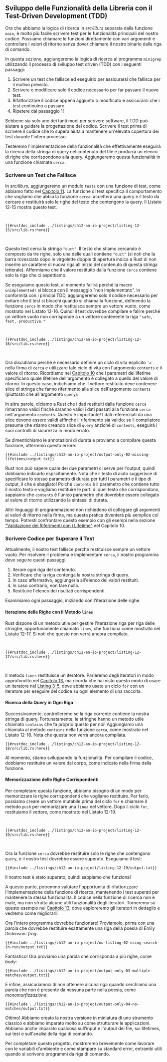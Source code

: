 ## Sviluppo delle Funzionalità della Libreria con il Test-Driven Development (TDD)


Ora che abbiamo la logica di ricerca in _src/lib.rs_ separata dalla funzione `main`,
è molto più facile scrivere test per le funzionalità principali del nostro
codice. Possiamo chiamare le funzioni direttamente con vari argomenti e controllare i valori di ritorno
senza dover chiamare il nostro binario dalla riga di comando.

In questa sezione, aggiungeremo la logica di ricerca al programma `minigrep` utilizzando
il processo di sviluppo test driven (TDD) con i seguenti passaggi:

1. Scrivere un test che fallisce ed eseguirlo per assicurarsi che fallisca per il motivo
previsto.
2. Scrivere o modificare solo il codice necessario per far passare il nuovo test.
3. Rifattorizzare il codice appena aggiunto o modificato e assicurarsi che i test continuino
a passare.
4. Ripetere dal passaggio 1!

Sebbene sia solo uno dei tanti modi per scrivere software, il TDD può aiutare a guidare la progettazione del codice. Scrivere il test prima di scrivere il codice che lo supera
aiuta a mantenere un'elevata copertura dei test durante l'intero processo.

Testeremo l'implementazione della funzionalità che effettivamente eseguirà
la ricerca della stringa di query nel contenuto del file e produrrà un elenco di
righe che corrispondono alla query. Aggiungeremo questa funzionalità in una funzione chiamata
`cerca`.

### Scrivere un Test che Fallisce

In _src/lib.rs_, aggiungeremo un modulo `tests` con una funzione di test, come abbiamo fatto nel
[Capitolo 11][ch11-anatomy]<!-- ignore -->. La funzione di test specifica il
comportamento che vogliamo che abbia la funzione `cerca`: accetterà una query e il
testo da cercare e restituirà solo le righe del testo che contengono
la query. Il Listato 12-15 mostra questo test.

<Listing number="12-15" file-name="src/lib.rs" caption="Creazione di un test fallito per la funzione `cerca` per la funzionalità che vorremmo avere">

```rust,ignore,does_not_compile
{{#rustdoc_include ../listings/ch12-an-io-project/listing-12-15/src/lib.rs:here}}
```

</Listing>

Questo test cerca la stringa `"duct"`. Il testo che stiamo cercando è composto da tre
righe, solo una delle quali contiene `"duct"` (si noti che la barra rovesciata dopo
le virgolette doppie di apertura indica a Rust di non inserire un carattere di nuova riga all'inizio
del contenuto di questa stringa letterale). Affermiamo che il valore restituito dalla
funzione `cerca` contiene solo la riga che ci aspettiamo.

Se eseguiamo questo test, al momento fallirà perché la macro `unimplemented!`
si blocca con il messaggio "non implementato". In conformità con i principi TDD,
aggiungeremo solo il codice necessario per evitare che il test si blocchi
quando si chiama la funzione, definendo la funzione `cerca` in modo che restituisca sempre un
vettore vuoto, come mostrato nel Listato 12-16. Quindi il test dovrebbe compilare e fallire
perché un vettore vuoto non corrisponde a un vettore contenente la riga `"safe,
fast, productive."`

<Listing number="12-16" file-name="src/lib.rs" caption="Definire solo una parte sufficiente della funzione `cerca` in modo che chiamarla non provochi panic">

```rust,noplayground
{{#rustdoc_include ../listings/ch12-an-io-project/listing-12-16/src/lib.rs:here}}
```

</Listing>

Ora discutiamo perché è necessario definire un ciclo di vita esplicito `'a` nella
firma di `cerca` e utilizzare tale ciclo di vita con l'argomento `contents` e
il valore di ritorno. Ricordiamo nel [Capitolo 10][ch10-lifetimes]<!-- ignore --> che
i parametri del lifetime specificano quale lifetime dell'argomento è collegato a
quello del valore di ritorno. In questo caso, indichiamo che il vettore restituito
deve contenere slice di stringa che fanno riferimento alla slice dell'argomento
`contents` (piuttosto che all'argomento `query`).

In altre parole, diciamo a Rust che i dati restituiti dalla funzione `cerca`
rimarranno validi finché saranno validi i dati passati alla funzione `cerca` nell'argomento
`contents`. Questo è importante! I dati referenziati da una slice devono
essere validi affinché il riferimento sia valido; se il compilatore presume che stiamo creando
slice di `query` anziché di `contents`, eseguirà i suoi controlli di sicurezza
in modo errato.

Se dimentichiamo le annotazioni di durata e proviamo a compilare questa funzione,
otterremo questo errore:

```console
{{#include ../listings/ch12-an-io-project/output-only-02-missing-lifetimes/output.txt}}
```

Rust non può sapere quale dei due parametri ci serve per l'output, quindi dobbiamo
indicarlo esplicitamente. Nota che il testo di aiuto suggerisce di specificare lo stesso
parametro di durata per tutti i parametri e il tipo di output, il che è
sbagliato! Poiché `contents` è il parametro che contiene tutto il nostro testo
e vogliamo restituire le parti di quel testo che corrispondono, sappiamo che `contents` è
l'unico parametro che dovrebbe essere collegato al valore di ritorno utilizzando la
sintassi di durata.

Altri linguaggi di programmazione non richiedono di collegare gli argomenti ai valori di ritorno
nella firma, ma questa pratica diventerà più semplice col tempo. Potresti
confrontare questo esempio con gli esempi nella sezione ["Validazione dei Riferimenti con i Lifetime"][validating-references-with-lifetimes]<!-- ignore -->
nel Capitolo 10.

### Scrivere Codice per Superare il Test

Attualmente, il nostro test fallisce perché restituisce sempre un vettore vuoto. Per risolvere
il problema e implementare `cerca`, il nostro programma deve seguire questi passaggi:

1. Iterare ogni riga del contenuto.
2. Verificare che la riga contenga la nostra stringa di query.
3. In caso affermativo, aggiungerla all'elenco dei valori restituiti.
4. In caso contrario, non fare nulla.
5. Restituire l'elenco dei risultati corrispondenti.

Esaminiamo ogni passaggio, iniziando con l'iterazione delle righe.

#### Iterazione delle Righe con il Metodo `lines`

Rust dispone di un metodo utile per gestire l'iterazione riga per riga delle stringhe,
opportunamente chiamato `lines`, che funziona come mostrato nel Listato 12-17. Si noti che
questo non verrà ancora compilato.

<Listing number="12-17" file-name="src/lib.rs" caption="Iterazione di ogni riga in `contents`">

```rust,ignore,does_not_compile
{{#rustdoc_include ../listings/ch12-an-io-project/listing-12-17/src/lib.rs:here}}
```

</Listing>

Il metodo `lines` restituisce un iteratore. Parleremo degli iteratori in modo approfondito nel
[Capitolo 13][ch13-iterators]<!-- ignore -->, ma ricorda che hai visto questo modo
di usare un iteratore nel [Listing 3-5][ch3-iter]<!-- ignore -->, dove abbiamo usato un
ciclo `for` con un iteratore per eseguire del codice su ogni elemento di una raccolta.

#### Ricerca della Query in Ogni Riga

Successivamente, controlleremo se la riga corrente contiene la nostra stringa di query.
Fortunatamente, le stringhe hanno un metodo utile chiamato `contains` che fa proprio questo per
noi! Aggiungiamo una chiamata al metodo `contains` nella funzione `cerca`, come mostrato nel
Listato 12-18. Nota che questa non verrà ancora compilata.

<Listato number="12-18" file-name="src/lib.rs" caption="Aggiunta di funzionalità per verificare se la riga contiene la stringa in `query`">

```rust,ignore,does_not_compile
{{#rustdoc_include ../listings/ch12-an-io-project/listing-12-18/src/lib.rs:here}}
```

</Listato>

Al momento, stiamo sviluppando la funzionalità. Per compilare il codice,
dobbiamo restituire un valore dal corpo, come indicato nella firma della funzione.

#### Memorizzazione delle Righe Corrispondenti

Per completare questa funzione, abbiamo bisogno di un modo per memorizzare le righe corrispondenti che vogliamo
restituire. Per farlo, possiamo creare un vettore mutabile prima del ciclo `for` e
chiamare il metodo `push` per memorizzare una `linea` nel vettore. Dopo il ciclo `for`,
restituiamo il vettore, come mostrato nel Listato 12-19.

<Listing number="12-19" file-name="src/lib.rs" caption="Memorizzazione delle righe corrispondenti in modo da poterle restituire">

```rust,ignore
{{#rustdoc_include ../listings/ch12-an-io-project/listing-12-19/src/lib.rs:here}}
```

</Listing>

Ora la funzione `cerca` dovrebbe restituire solo le righe che contengono `query`,
e il nostro test dovrebbe essere superato. Eseguiamo il test:

```console
{{#include ../listings/ch12-an-io-project/listing-12-19/output.txt}}
```

Il nostro test è stato superato, quindi sappiamo che funziona!

A questo punto, potremmo valutare l'opportunità di rifattorizzare
l'implementazione della funzione di ricerca, mantenendo i test superati per
mantenere la stessa funzionalità. Il codice nella funzione di ricerca non è male,
ma non sfrutta alcune utili funzionalità degli iteratori.
Torneremo su questo esempio nel [Capitolo 13][ch13-iterators]<!-- ignore -->, dove
esploreremo gli iteratori in dettaglio e vedremo come migliorarli.

Ora l'intero programma dovrebbe funzionare! Proviamolo, prima con una parola che
dovrebbe restituire esattamente una riga della poesia di Emily Dickinson: _frog_.

```console
{{#include ../listings/ch12-an-io-project/no-listing-02-using-search-in-run/output.txt}}
```

Fantastico! Ora proviamo una parola che corrisponda a più righe, come _body_:

```console
{{#include ../listings/ch12-an-io-project/output-only-03-multiple-matches/output.txt}}
```

E infine, assicuriamoci di non ottenere alcuna riga quando cerchiamo una
parola che non è presente da nessuna parte nella poesia, come _monomorfizzazione_:

```console
{{#include ../listings/ch12-an-io-project/output-only-04-no-matches/output.txt}}
```

Ottimo! Abbiamo creato la nostra versione in miniatura di uno strumento classico e abbiamo imparato molto
su come strutturare le applicazioni. Abbiamo anche imparato qualcosa sull'input e l'output dei file, sui lifetimes, sui test e sull'analisi della riga di comando.

Per completare questo progetto, mostreremo brevemente come lavorare con
le variabili d'ambiente e come stampare su standard error, entrambi utili
quando si scrivono programmi da riga di comando.

[validating-references-with-lifetimes]: ch10-03-lifetime-syntax.html#validating-references-with-lifetimes
[ch11-anatomy]: ch11-01-writing-tests.html#the-anatomy-of-a-test-function
[ch10-lifetimes]: ch10-03-lifetime-syntax.html
[ch3-iter]: ch03-05-control-flow.html#eseguire-un-ciclo-su-una-collezione-con-for
[ch13-iterators]: ch13-02-iterators.html
